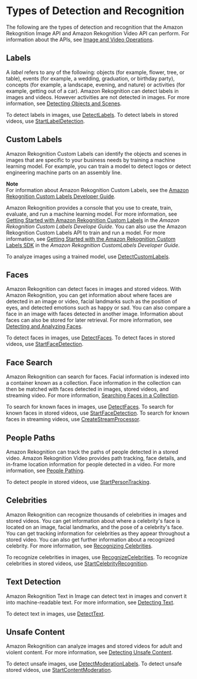 # Types of Detection and Recognition<a name="how-it-works-types"></a>

The following are the types of detection and recognition that the Amazon Rekognition Image API and Amazon Rekognition Video API can perform\. For information about the APIs, see [Image and Video Operations](how-it-works-operations-intro.md)\.

## Labels<a name="how-it-works-labels-intro"></a>

 A *label* refers to any of the following: objects \(for example, flower, tree, or table\), events \(for example, a wedding, graduation, or birthday party\), concepts \(for example, a landscape, evening, and nature\) or activities \(for example, getting out of a car\)\. Amazon Rekognition can detect labels in images and videos\. However activities are not detected in images\. For more information, see [Detecting Objects and Scenes](labels.md)\.

To detect labels in images, use [DetectLabels](API_DetectLabels.md)\. To detect labels in stored videos, use [StartLabelDetection](API_StartLabelDetection.md)\.

## Custom Labels<a name="how-it-works-custom-labels-intro"></a>

Amazon Rekognition Custom Labels can identify the objects and scenes in images that are specific to your business needs by training a machine learning model\. For example, you can train a model to detect logos or detect engineering machine parts on an assembly line\.

**Note**  
For information about Amazon Rekognition Custom Labels, see the [Amazon Rekognition Custom Labels Developer Guide](https://docs.aws.amazon.com/rekognition/latest/customlabels-dg/what-is.html)\.

Amazon Rekognition provides a console that you use to create, train, evaluate, and run a machine learning model\. For more information, see [Getting Started with Amazon Rekognition Custom Labels](https://docs.aws.amazon.com/rekognition/latest/customlabels-dg/gs-introduction.html) in the *Amazon Rekognition Custom Labels Develope Guide*\. You can also use the Amazon Rekognition Custom Labels API to train and run a model\. For more information, see [Getting Started with the Amazon Rekognition Custom Labels SDK](https://docs.aws.amazon.com/rekognition/latest/customlabels-dg/gs-cli.html) in the *Amazon Rekognition CustomLabels Developer Guide*\.

To analyze images using a trained model, use [DetectCustomLabels](https://docs.aws.amazon.com/rekognition/latest/dg/API_DetectCustomLabels)\.

## Faces<a name="how-it-works-faces-intro"></a>

Amazon Rekognition can detect faces in images and stored videos\. With Amazon Rekognition, you can get information about where faces are detected in an image or video, facial landmarks such as the position of eyes, and detected emotions such as happy or sad\. You can also compare a face in an image with faces detected in another image\. Information about faces can also be stored for later retrieval\. For more information, see [Detecting and Analyzing Faces](faces.md)\.

To detect faces in images, use [DetectFaces](API_DetectFaces.md)\. To detect faces in stored videos, use [StartFaceDetection](API_StartFaceDetection.md)\.

## Face Search<a name="how-it-works-search-faces-intro"></a>

Amazon Rekognition can search for faces\. Facial information is indexed into a container known as a collection\. Face information in the collection can then be matched with faces detected in images, stored videos, and streaming video\. For more information, [Searching Faces in a Collection](collections.md)\.

To search for known faces in images, use [DetectFaces](API_DetectFaces.md)\. To search for known faces in stored videos, use [StartFaceDetection](API_StartFaceDetection.md)\. To search for known faces in streaming videos, use [CreateStreamProcessor](API_CreateStreamProcessor.md)\.

## People Paths<a name="how-it-works-persons-intro"></a>

Amazon Rekognition can track the paths of people detected in a stored video\. Amazon Rekognition Video provides path tracking, face details, and in\-frame location information for people detected in a video\. For more information, see [People Pathing](persons.md)\. 

To detect people in stored videos, use [StartPersonTracking](API_StartPersonTracking.md)\.

## Celebrities<a name="how-it-works-celebrities-intro"></a>

 Amazon Rekognition can recognize thousands of celebrities in images and stored videos\. You can get information about where a celebrity's face is located on an image, facial landmarks, and the pose of a celebrity's face\. You can get tracking information for celebrities as they appear throughout a stored video\. You can also get further information about a recognized celebrity\. For more information, see [Recognizing Celebrities](celebrities.md)\. 

To recognize celebrities in images, use [RecognizeCelebrities](API_RecognizeCelebrities.md)\. To recognize celebrities in stored videos, use [StartCelebrityRecognition](API_StartCelebrityRecognition.md)\.

## Text Detection<a name="how-it-works-text-intro"></a>

Amazon Rekognition Text in Image can detect text in images and convert it into machine\-readable text\. For more information, see [Detecting Text](text-detection.md)\.

To detect text in images, use [DetectText](API_DetectText.md)\.

## Unsafe Content<a name="how-it-works-moderation-intro"></a>

Amazon Rekognition can analyze images and stored videos for adult and violent content\. For more information, see [Detecting Unsafe Content](moderation.md)\.

To detect unsafe images, use [DetectModerationLabels](API_DetectModerationLabels.md)\. To detect unsafe stored videos, use [StartContentModeration](API_StartContentModeration.md)\.